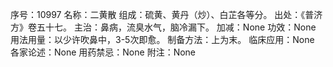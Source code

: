 序号：10997
名称：二黄散
组成：硫黄、黄丹（炒）、白芷各等分。
出处：《普济方》卷五十七。
主治：鼻病，流臭水气，脑冷漏下。
加减：None
功效：None
用法用量：以少许吹鼻中，3-5次即愈。
制备方法：上为末。
临床应用：None
各家论述：None
用药禁忌：None
附注：None
